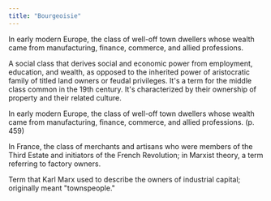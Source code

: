 ```yaml
---
title: "Bourgeoisie"
---
```

In early modern Europe, the class of well-off town dwellers whose wealth came from manufacturing, finance, commerce, and allied professions.

A social class that derives social and economic power from employment, education, and wealth, as opposed to the inherited power of aristocratic family of titled land owners or feudal privileges. It's a term for the middle class common in the 19th century. It's characterized by their ownership of property and their related culture.

In early modern Europe, the class of well-off town dwellers whose wealth came from manufacturing, finance, commerce, and allied professions. (p. 459)

In France, the class of merchants and artisans who were members of the Third Estate and initiators of the French Revolution; in Marxist theory, a term referring to factory owners.

Term that Karl Marx used to describe
the owners of industrial capital; originally meant
&quot;townspeople.&quot;

